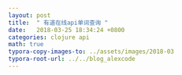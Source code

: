 ```yaml
---
layout: post
title:  " 有道在线api单词查询 "
date:   2018-03-25 18:34:24 +0800
categories: clojure api
math: true
typora-copy-images-to: ../assets/images/2018-03
typora-root-url: ../../blog_alexcode
---
```



<script src="https://gist.github.com/foxlog/30e6243e9e7c80dc93bf7be16607059f.js"></script>


